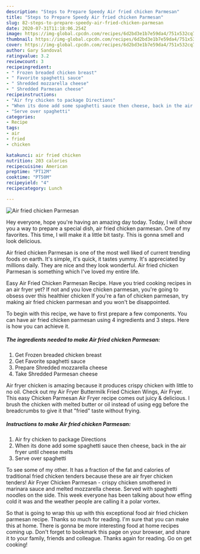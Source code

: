 ```yaml
---
description: "Steps to Prepare Speedy Air fried chicken Parmesan"
title: "Steps to Prepare Speedy Air fried chicken Parmesan"
slug: 82-steps-to-prepare-speedy-air-fried-chicken-parmesan
date: 2020-07-31T11:18:06.254Z
image: https://img-global.cpcdn.com/recipes/6d2bd3e1b7e59da4/751x532cq70/air-fried-chicken-parmesan-recipe-main-photo.jpg
thumbnail: https://img-global.cpcdn.com/recipes/6d2bd3e1b7e59da4/751x532cq70/air-fried-chicken-parmesan-recipe-main-photo.jpg
cover: https://img-global.cpcdn.com/recipes/6d2bd3e1b7e59da4/751x532cq70/air-fried-chicken-parmesan-recipe-main-photo.jpg
author: Gary Sandoval
ratingvalue: 3.2
reviewcount: 3
recipeingredient:
- " Frozen breaded chicken breast"
- " Favorite spaghetti sauce"
- " Shredded mozzarella cheese"
- " Shredded Parmesan cheese"
recipeinstructions:
- "Air fry chicken to package Directions"
- "When its done add some spaghetti sauce then cheese, back in the air fryer until cheese melts"
- "Serve over spaghetti"
categories:
- Recipe
tags:
- air
- fried
- chicken

katakunci: air fried chicken 
nutrition: 203 calories
recipecuisine: American
preptime: "PT12M"
cooktime: "PT50M"
recipeyield: "4"
recipecategory: Lunch

---
```



![Air fried chicken Parmesan](https://img-global.cpcdn.com/recipes/6d2bd3e1b7e59da4/751x532cq70/air-fried-chicken-parmesan-recipe-main-photo.jpg)

Hey everyone, hope you're having an amazing day today. Today, I will show you a way to prepare a special dish, air fried chicken parmesan. One of my favorites. This time, I will make it a little bit tasty. This is gonna smell and look delicious.

Air fried chicken Parmesan is one of the most well liked of current trending foods on earth. It's simple, it's quick, it tastes yummy. It's appreciated by millions daily. They are nice and they look wonderful. Air fried chicken Parmesan is something which I've loved my entire life.

Easy Air Fried Chicken Parmesan Recipe. Have you tried cooking recipes in an air fryer yet? If not and you love chicken parmesan, you&#39;re going to obsess over this healthier chicken If you&#39;re a fan of chicken parmesan, try making air fried chicken parmesan and you won&#39;t be disappointed.


To begin with this recipe, we have to first prepare a few components. You can have air fried chicken parmesan using 4 ingredients and 3 steps. Here is how you can achieve it.

<!--inarticleads1-->

##### The ingredients needed to make Air fried chicken Parmesan:

1. Get  Frozen breaded chicken breast
1. Get  Favorite spaghetti sauce
1. Prepare  Shredded mozzarella cheese
1. Take  Shredded Parmesan cheese


Air fryer chicken is amazing because it produces crispy chicken with little to no oil. Check out my Air Fryer Buttermilk Fried Chicken Wings, Air Fryer. This easy Chicken Parmesan Air Fryer recipe comes out juicy &amp; delicious. I brush the chicken with melted butter or oil instead of using egg before the breadcrumbs to give it that &#34;fried&#34; taste without frying. 

<!--inarticleads2-->

##### Instructions to make Air fried chicken Parmesan:

1. Air fry chicken to package Directions
1. When its done add some spaghetti sauce then cheese, back in the air fryer until cheese melts
1. Serve over spaghetti


To see some of my other. It has a fraction of the fat and calories of traditional fried chicken tenders because these are air fryer chicken tenders! Air Fryer Chicken Parmesan - crispy chicken smothered in marinara sauce and melted mozzarella cheese. Served with spaghetti noodles on the side. This week everyone has been talking about how effing cold it was and the weather people are calling it a polar vortex. 

So that is going to wrap this up with this exceptional food air fried chicken parmesan recipe. Thanks so much for reading. I'm sure that you can make this at home. There is gonna be more interesting food at home recipes coming up. Don't forget to bookmark this page on your browser, and share it to your family, friends and colleague. Thanks again for reading. Go on get cooking!
